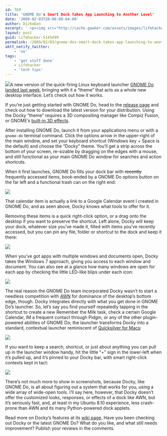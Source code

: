 ```yaml
---
id: 769
title: 'GNOME Do's Smart Dock Takes App Launching to Another Level'
date: '2009-02-03T20:00:00-04:00'
author: DizkoDan
excerpt: ' <p><img src="http://cache.gawker.com/assets/images/lifehacker/2009/02/docky_splash.png" width="504" height="240" style="display:block;" />A new version of the quick-firing Linux keyboard launcher <a class="autolink" title="Click here to read more posts tagged GNOME DO" href="http://lifehacker.com/tag/gnome-do/">GNOME Do</a> <a href="http://lifehacker.com/5142692/gnome-do-08-brings-great-plug+ins-intuitive-dock-to-linux">landed last week</a>, bringing with it a "theme" that acts as a whole new desktop interface. Let''s check out how it works.</p> <p>If you''re just getting started with GNOME Do, head to the <a href="http://do.davebsd.com/release.shtml">release page</a> and check out how to download the latest version for your distribution. Using the Docky "theme" requires a 3D compositing manager like Compiz Fusion, or GNOME''s <a href="http://lifehacker.com/5091740/get-3d-compositing-effects-in-linux-without-compiz">built-in 3D effects</a>.</p> <p>After installing GNOME Do, launch it from your applications menu or with a <code>gnome-do</code> terminal command. Click the options arrow in the upper-right of the main window, and set your keyboard shortcut (Windows key + Space is the default) and choose the "Docky" theme. You''ll get a strip across the bottom of your screen, re-sizable by dragging on the edges with a mouse, and still functional as your main GNOME Do window for searches and action shortcuts.</p> <p>When it first launches, GNOME Do fills your dock bar with <strike>recently</strike> frequently accessed items, book-ended by a GNOME Do options button on the far left and a functional trash can on the right end:</p> <p><img src="http://cache.gawker.com/assets/images/lifehacker/2009/02/docky_results_item.png" class="center" width="658" height="241" style="display:block;float:none;" /><br /></p> <p>That calendar item is actually a link to a Google Calendar event I created in GNOME Do, and as seen above, Docky knows what tools to offer for it.</p> <p>Removing these items is a quick right-click option, or a drag onto the desktop if you want to preserve the shortcut. Left alone, Docky will keep your dock, whatever size you''ve made it, filled with items you''ve recently accessed, but you can pin any file, folder or shortcut to the dock and keep it there:</p> <p><img src="http://cache.gawker.com/assets/images/lifehacker/2009/02/docky_folder_item.png" class="center" width="546" height="254" style="display:block;" /><br /></p> <p>When you''ve got apps with multiple windows and documents open, Docky takes the Windows 7 approach, giving you access to each window and document. You can also see at a glance how many windows are open for each app by checking the little LED-like blips under each icon:</p> <p><img src="http://cache.gawker.com/assets/images/lifehacker/2009/02/docky_likewin7.png" class="center" width="374" height="227" style="display:block;" /><br /></p> <p>The real reason the GNOME Do team incorporated Docky wasn''t to start a needless competition with <a href="http://awn.wetpaint.com/">AWN</a> for dominance of the desktop''s bottom edge, though. Docky integrates directly with what you get done in GNOME Do''s launcher. So, let''s say you find yourself repeatedly tapping in the shortcut to create a new Remember the Milk task, check a certain Google Calendar, IM a frequent contact through Pidgin, or any of the other plugin-powered abilities of GNOME Do; the launcher transforms Docky into a standard, contextual launcher reminiscent of <a href="http://www.blacktree.com/">Quicksilver for Macs</a>:</p> <p><img src="http://cache.gawker.com/assets/images/lifehacker/2009/02/docky_launcher.png" class="center" width="476" height="132" style="display:block;" /><br /></p> <p>If you want to keep a search, shortcut, or just about anything you can pull up in the launcher window handy, hit the little "+" sign in the lower-left when it''s pulled up, and it''s pinned to your Docky bar, with smart right-click contexts kept in tact:</p> <p><img src="http://cache.gawker.com/assets/images/lifehacker/2009/02/docky_add_item.png" class="center" width="576" height="220" style="display:block;" /><br /></p> <p>There''s not much more to show in screenshots, because Docky, like GNOME Do, is all about figuring out a system that works for you, using a wide array of wide-open tools. I''ll say here, however, that Docky doesn''t offer the customized looks, responses, or effects of a dock like AWN, but it''s seriously fast, and, at least in my Ubuntu 8.10 experience, less crash-prone than AWN and its many Python-powered dock applets.</p> <p>Read more on Docky''s features at its <a href="http://do.davebsd.com/wiki/index.php?title=Docky">wiki page</a>. Have you been checking out Docky or the latest GNOME Do? What do you like, and what still needs improvement? Publish your reviews in the comments.</p> '
layout: post
guid: Lifehacker-5145499
permalink: /2009/02/03/gnome-dos-smart-dock-takes-app-launching-to-another-level/
aktt_notify_twitter:
    - 'no'
tags:
    - 'get stuff done'
    - Lifehacker
    - 'tech tips'
---
```


![](http://cache.gawker.com/assets/images/lifehacker/2009/02/docky_splash.png)A new version of the quick-firing Linux keyboard launcher [GNOME Do](http://lifehacker.com/tag/gnome-do/ "Click here to read more posts tagged GNOME DO") [landed last week](http://lifehacker.com/5142692/gnome-do-08-brings-great-plug+ins-intuitive-dock-to-linux), bringing with it a “theme” that acts as a whole new desktop interface. Let’s check out how it works.

If you’re just getting started with GNOME Do, head to the [release page](http://do.davebsd.com/release.shtml) and check out how to download the latest version for your distribution. Using the Docky “theme” requires a 3D compositing manager like Compiz Fusion, or GNOME’s [built-in 3D effects](http://lifehacker.com/5091740/get-3d-compositing-effects-in-linux-without-compiz).

After installing GNOME Do, launch it from your applications menu or with a `gnome-do` terminal command. Click the options arrow in the upper-right of the main window, and set your keyboard shortcut (Windows key + Space is the default) and choose the “Docky” theme. You’ll get a strip across the bottom of your screen, re-sizable by dragging on the edges with a mouse, and still functional as your main GNOME Do window for searches and action shortcuts.

When it first launches, GNOME Do fills your dock bar with <strike>recently</strike> frequently accessed items, book-ended by a GNOME Do options button on the far left and a functional trash can on the right end:

![](http://cache.gawker.com/assets/images/lifehacker/2009/02/docky_results_item.png)

That calendar item is actually a link to a Google Calendar event I created in GNOME Do, and as seen above, Docky knows what tools to offer for it.

Removing these items is a quick right-click option, or a drag onto the desktop if you want to preserve the shortcut. Left alone, Docky will keep your dock, whatever size you’ve made it, filled with items you’ve recently accessed, but you can pin any file, folder or shortcut to the dock and keep it there:

![](http://cache.gawker.com/assets/images/lifehacker/2009/02/docky_folder_item.png)

When you’ve got apps with multiple windows and documents open, Docky takes the Windows 7 approach, giving you access to each window and document. You can also see at a glance how many windows are open for each app by checking the little LED-like blips under each icon:

![](http://cache.gawker.com/assets/images/lifehacker/2009/02/docky_likewin7.png)

The real reason the GNOME Do team incorporated Docky wasn’t to start a needless competition with [AWN](http://awn.wetpaint.com/) for dominance of the desktop’s bottom edge, though. Docky integrates directly with what you get done in GNOME Do’s launcher. So, let’s say you find yourself repeatedly tapping in the shortcut to create a new Remember the Milk task, check a certain Google Calendar, IM a frequent contact through Pidgin, or any of the other plugin-powered abilities of GNOME Do; the launcher transforms Docky into a standard, contextual launcher reminiscent of [Quicksilver for Macs](http://www.blacktree.com/):

![](http://cache.gawker.com/assets/images/lifehacker/2009/02/docky_launcher.png)

If you want to keep a search, shortcut, or just about anything you can pull up in the launcher window handy, hit the little “+” sign in the lower-left when it’s pulled up, and it’s pinned to your Docky bar, with smart right-click contexts kept in tact:

![](http://cache.gawker.com/assets/images/lifehacker/2009/02/docky_add_item.png)

There’s not much more to show in screenshots, because Docky, like GNOME Do, is all about figuring out a system that works for you, using a wide array of wide-open tools. I’ll say here, however, that Docky doesn’t offer the customized looks, responses, or effects of a dock like AWN, but it’s seriously fast, and, at least in my Ubuntu 8.10 experience, less crash-prone than AWN and its many Python-powered dock applets.

Read more on Docky’s features at its [wiki page](http://do.davebsd.com/wiki/index.php?title=Docky). Have you been checking out Docky or the latest GNOME Do? What do you like, and what still needs improvement? Publish your reviews in the comments.